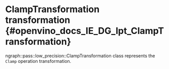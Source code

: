 # ClampTransformation transformation {#openvino_docs_IE_DG_lpt_ClampTransformation}

ngraph::pass::low_precision::ClampTransformation class represents the `Clamp` operation transformation.
